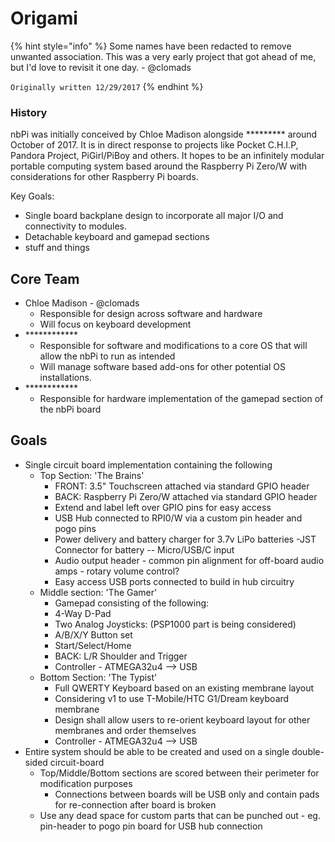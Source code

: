 # Origami

{% hint style="info" %}
Some names have been redacted to remove unwanted association. This was a very early project that got ahead of me, but I'd love to revisit it one day. - @clomads&#x20;

`Originally written 12/29/2017`
{% endhint %}

### History

nbPi was initially conceived by Chloe Madison alongside \*\*\*\*\*\*\*\*\* around October of 2017. It is in direct response to projects like Pocket C.H.I.P, Pandora Project, PiGirl/PiBoy and others. It hopes to be an infinitely modular portable computing system based around the Raspberry Pi Zero/W with considerations for other Raspberry Pi boards.

Key Goals:

* Single board backplane design to incorporate all major I/O and connectivity to modules.
* Detachable keyboard and gamepad sections
* stuff and things

## Core Team

* Chloe Madison - @clomads
  * Responsible for design across software and hardware
  * Will focus on keyboard development
* \*\*\*\*\*\*\*\*\*\*\*\*
  * Responsible for software and modifications to a core OS that will allow the nbPi to run as intended
  * Will manage software based add-ons for other potential OS installations.
* \*\*\*\*\*\*\*\*\*\*\*\*
  * Responsible for hardware implementation of the gamepad section of the nbPi board

## Goals

* Single circuit board implementation containing the following
  * Top Section: 'The Brains'
    * FRONT: 3.5" Touchscreen attached via standard GPIO header
    * BACK: Raspberry Pi Zero/W attached via standard GPIO header
    * Extend and label left over GPIO pins for easy access
    * USB Hub connected to RPI0/W via a custom pin header and pogo pins
    * Power delivery and battery charger for 3.7v LiPo batteries -JST Connector for battery -- Micro/USB/C input
    * Audio output header - common pin alignment for off-board audio amps - rotary volume control?
    * Easy access USB ports connected to build in hub circuitry
  * Middle section: 'The Gamer'
    * Gamepad consisting of the following:
    * 4-Way D-Pad
    * Two Analog Joysticks: (PSP1000 part is being considered)
    * A/B/X/Y Button set
    * Start/Select/Home
    * BACK: L/R Shoulder and Trigger
    * Controller - ATMEGA32u4 --> USB
  * Bottom Section: 'The Typist'
    * Full QWERTY Keyboard based on an existing membrane layout
    * Considering v1 to use T-Mobile/HTC G1/Dream keyboard membrane
    * Design shall allow users to re-orient keyboard layout for other membranes and order themselves
    * Controller - ATMEGA32u4 --> USB
* Entire system should be able to be created and used on a single double-sided circuit-board
  * Top/Middle/Bottom sections are scored between their perimeter for modification purposes
    * Connections between boards will be USB only and contain pads for re-connection after board is broken
  * Use any dead space for custom parts that can be punched out - eg. pin-header to pogo pin board for USB hub connection

